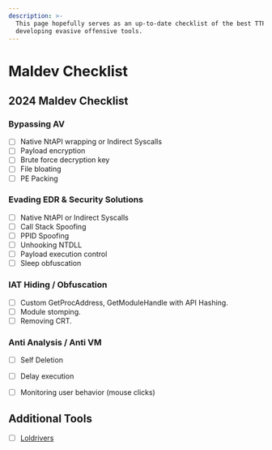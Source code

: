 ```yaml
---
description: >-
  This page hopefully serves as an up-to-date checklist of the best TTP's when
  developing evasive offensive tools.
---
```


# Maldev Checklist

## 2024 Maldev Checklist

### Bypassing AV

* [ ] Native NtAPI wrapping or Indirect Syscalls
* [ ] Payload encryption
* [ ] Brute force decryption key
* [ ] File bloating
* [ ] PE Packing

### Evading EDR & Security Solutions

* [ ] Native NtAPI or Indirect Syscalls
* [ ] Call Stack Spoofing
* [ ] PPID Spoofing
* [ ] Unhooking NTDLL
* [ ] Payload execution control
* [ ] Sleep obfuscation

### IAT Hiding / Obfuscation

* [ ] Custom GetProcAddress, GetModuleHandle with API Hashing.
* [ ] Module stomping.
* [ ] Removing CRT.

### Anti Analysis / Anti VM

* [ ] Self Deletion
* [ ] Delay execution&#x20;
* [ ] Monitoring user behavior (mouse clicks)



## Additional Tools

* [ ] [Loldrivers](https://www.loldrivers.io/)
